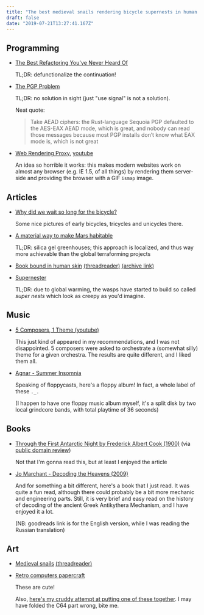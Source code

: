 ```yaml
---
title: "The best medieval snails rendering bicycle supernests in human skin"
draft: false
date: "2019-07-21T13:27:41.167Z"
---
```


## Programming

- [The Best Refactoring You've Never Heard Of](http://www.pathsensitive.com/2019/07/the-best-refactoring-youve-never-heard.html)

  TL;DR: defunctionalize the continuation!

- [The PGP Problem](https://latacora.micro.blog/2019/07/16/the-pgp-problem.html)

  TL;DR: no solution in sight (just "use signal" is not a solution).

  Neat quote:

  > Take AEAD ciphers: the Rust-language Sequoia PGP defaulted to the AES-EAX AEAD mode, which is great, and nobody can read those messages because most PGP installs don’t know what EAX mode is, which is not great

- [Web Rendering Proxy](https://github.com/tenox7/wrp), [youtube](https://www.youtube.com/watch?v=3mbd9qEzU5Q)

  An idea so horrible it works: this makes modern websites work on almost any browser (e.g. IE 1.5, of all things) by rendering them server-side and providing the browser with a GIF `ismap` image.

## Articles

- [Why did we wait so long for the bicycle?](https://rootsofprogress.org/why-did-we-wait-so-long-for-the-bicycle)

  Some nice pictures of early bicycles, tricycles and unicycles there.

- [A material way to make Mars habitable](https://www.seas.harvard.edu/news/2019/07/material-way-to-make-mars-habitable)

  TL;DR: silica gel greenhouses; this approach is localized, and thus way more achievable than the global terraforming projects

- [Book bound in human skin](https://twitter.com/JayHulmePoet/status/1151102237302820864) [(threadreader)](https://threadreaderapp.com/thread/1151102237302820864.html) [(archive link)](https://archive.fo/yj3ah)

- [Supernester](http://www.bldgblog.com/2019/06/supernester/)

  TL;DR: due to global warming, the wasps have started to build so called *super nests* which look as creepy as you'd imagine.

## Music

- [5 Composers, 1 Theme (youtube)](https://www.youtube.com/watch?v=nWDITMZW1XE)

  This just kind of appeared in my recommendations, and I was not disappointed. 5 composers were asked to orchestrate a (somewhat silly) theme for a given orchestra. The results are quite different, and I liked them all.

- [Agnar - Summer Insomnia](https://strudelsoft.bandcamp.com/album/summer-insomnia)

  Speaking of floppycasts, here's a floppy album! In fact, a whole label of these `._.`

  (I happen to have one floppy music album myself, it's a split disk by two local grindcore bands, with total playtime of 36 seconds)

## Books

- [Through the First Antarctic Night by Frederick Albert Cook (1900)](https://archive.org/details/throughfirstan00cook) (via [public domain review](https://publicdomainreview.org/collections/through-the-first-antarctic-night-1900/))

  Not that I'm gonna read this, but at least I enjoyed the article

- [Jo Marchant - Decoding the Heavens (2009)](https://www.goodreads.com/book/show/5456216-decoding-the-heavens)

  And for something a bit different, here's a book that I just read. It was quite a fun read, although there could probably be a bit more mechanic and engineering parts. Still, it is very brief and easy read on the history of decoding of the ancient Greek Antikythera Mechanism, and I have enjoyed it a lot.

  (NB: goodreads link is for the English version, while I was reading the Russian translation)

## Art

- [Medieval snails](https://twitter.com/erik_kaars/status/1151409334666125312) [(threadreader)](https://threadreaderapp.com/thread/1151409334666125312.html)

- [Retro computers papercraft](http://rockybergen.com/papercraft)

  These are cute!

  Also, [here's my cruddy attempt at putting one of these together](https://i.imgur.com/btqPhhU.jpg). I may have folded the C64 part wrong, bite me.

